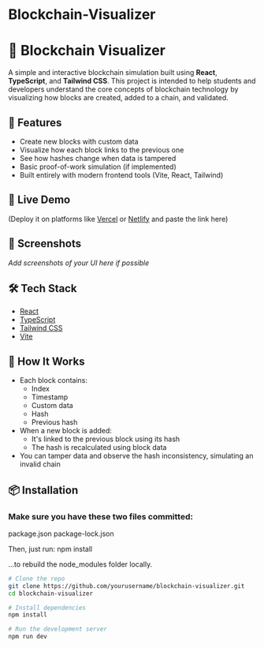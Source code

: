 # Blockchain-Visualizer
# 🔗 Blockchain Visualizer

A simple and interactive blockchain simulation built using **React**, **TypeScript**, and **Tailwind CSS**. This project is intended to help students and developers understand the core concepts of blockchain technology by visualizing how blocks are created, added to a chain, and validated.

## 🧠 Features

- Create new blocks with custom data
- Visualize how each block links to the previous one
- See how hashes change when data is tampered
- Basic proof-of-work simulation (if implemented)
- Built entirely with modern frontend tools (Vite, React, Tailwind)

## 🚀 Live Demo

(Deploy it on platforms like [Vercel](https://vercel.com/) or [Netlify](https://www.netlify.com/) and paste the link here)

## 📸 Screenshots

_Add screenshots of your UI here if possible_

## 🛠️ Tech Stack

- [React](https://reactjs.org/)
- [TypeScript](https://www.typescriptlang.org/)
- [Tailwind CSS](https://tailwindcss.com/)
- [Vite](https://vitejs.dev/)




## 🧪 How It Works

- Each block contains:
  - Index
  - Timestamp
  - Custom data
  - Hash
  - Previous hash
- When a new block is added:
  - It's linked to the previous block using its hash
  - The hash is recalculated using block data
- You can tamper data and observe the hash inconsistency, simulating an invalid chain

## 📦 Installation
### Make sure you have these two files committed:
package.json
package-lock.json

Then, just run:
npm install

…to rebuild the node_modules folder locally.
```bash
# Clone the repo
git clone https://github.com/yourusername/blockchain-visualizer.git
cd blockchain-visualizer

# Install dependencies
npm install

# Run the development server
npm run dev
